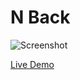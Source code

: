 # N Back

![Screenshot](https://blog.kakaocdn.net/dn/beUyjg/btq6nBu7s4K/8x0IXxkGzNtTBTvF8OjWu1/img.png)

[Live Demo](https://marshall-ku.github.io/n-back/)
